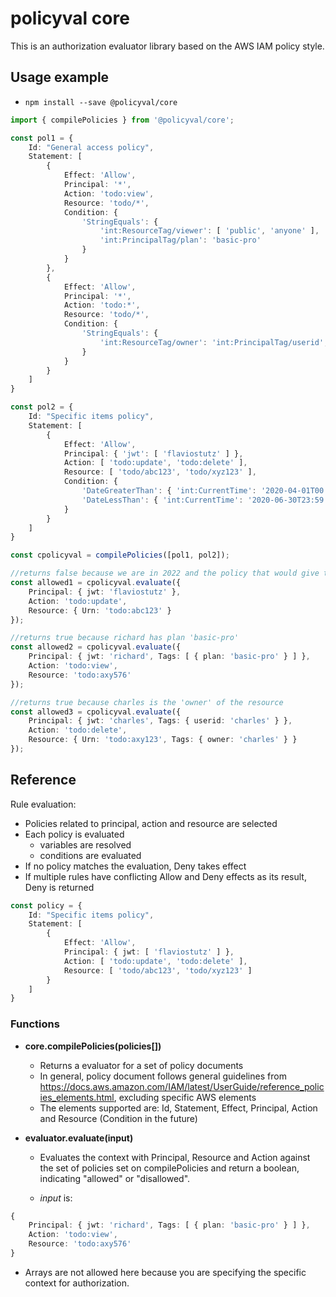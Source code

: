 # policyval core

This is an authorization evaluator library based on the AWS IAM policy style.

## Usage example

- `npm install --save @policyval/core`

```ts
import { compilePolicies } from '@policyval/core';

const pol1 = {
    Id: "General access policy",
    Statement: [
        {
            Effect: 'Allow',
            Principal: '*',
            Action: 'todo:view',
            Resource: 'todo/*',
            Condition: {
                'StringEquals': { 
                    'int:ResourceTag/viewer': [ 'public', 'anyone' ],
                    'int:PrincipalTag/plan': 'basic-pro'
                }
            }
        },
        {
            Effect: 'Allow',
            Principal: '*',
            Action: 'todo:*',
            Resource: 'todo/*',
            Condition: {
                'StringEquals': { 
                    'int:ResourceTag/owner': 'int:PrincipalTag/userid',
                }
            }
        }
    ]
}

const pol2 = {
    Id: "Specific items policy",
    Statement: [
        {
            Effect: 'Allow',
            Principal: { 'jwt': [ 'flaviostutz' ] },
            Action: [ 'todo:update', 'todo:delete' ],
            Resource: [ 'todo/abc123', 'todo/xyz123' ],
            Condition: {
                'DateGreaterThan': { 'int:CurrentTime': '2020-04-01T00:00:00Z' },
                'DateLessThan': { 'int:CurrentTime': '2020-06-30T23:59:59Z' }
            }
        }
    ]
}

const cpolicyval = compilePolicies([pol1, pol2]);

//returns false because we are in 2022 and the policy that would give this access is expired
const allowed1 = cpolicyval.evaluate({
    Principal: { jwt: 'flaviostutz' },
    Action: 'todo:update',
    Resource: { Urn: 'todo:abc123' }
});

//returns true because richard has plan 'basic-pro'
const allowed2 = cpolicyval.evaluate({
    Principal: { jwt: 'richard', Tags: [ { plan: 'basic-pro' } ] },
    Action: 'todo:view',
    Resource: 'todo:axy576'
});

//returns true because charles is the 'owner' of the resource
const allowed3 = cpolicyval.evaluate({
    Principal: { jwt: 'charles', Tags: { userid: 'charles' } },
    Action: 'todo:delete',
    Resource: { Urn: 'todo:axy123', Tags: { owner: 'charles' } }
});

```

## Reference

Rule evaluation:

- Policies related to principal, action and resource are selected
- Each policy is evaluated
  - variables are resolved
  - conditions are evaluated
- If no policy matches the evaluation, Deny takes effect
- If multiple rules have conflicting Allow and Deny effects as its result, Deny is returned

```ts
const policy = {
    Id: "Specific items policy",
    Statement: [
        {
            Effect: 'Allow',
            Principal: { jwt: [ 'flaviostutz' ] },
            Action: [ 'todo:update', 'todo:delete' ],
            Resource: [ 'todo/abc123', 'todo/xyz123' ]
        }
    ]
}
```

### Functions

- **core.compilePolicies(policies[])**

  - Returns a evaluator for a set of policy documents
  - In general, policy document follows general guidelines from https://docs.aws.amazon.com/IAM/latest/UserGuide/reference_policies_elements.html, excluding specific AWS elements
  - The elements supported are: Id, Statement, Effect, Principal, Action and Resource (Condition in the future)

- **evaluator.evaluate(input)**

  - Evaluates the context with Principal, Resource and Action against the set of policies set on compilePolicies and return a boolean, indicating "allowed" or "disallowed".

  - *input* is:

```ts
{
    Principal: { jwt: 'richard', Tags: [ { plan: 'basic-pro' } ] },
    Action: 'todo:view',
    Resource: 'todo:axy576'
}
```

  - Arrays are not allowed here because you are specifying the specific context for authorization.

  